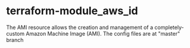 # terraform-module_aws_id

The AMI resource allows the creation and management of a completely-custom Amazon Machine Image (AMI). 
The config files are at "master" branch
